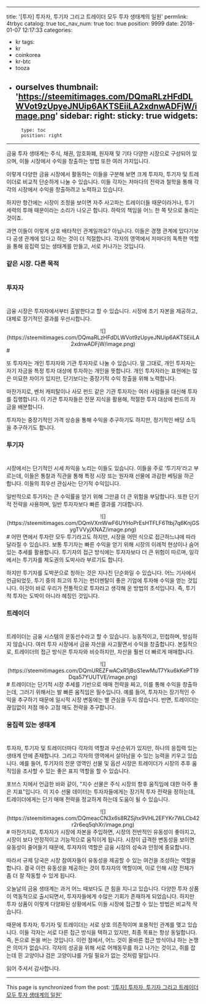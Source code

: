 
---
title: '[투자]  투자자, 투기자 그리고 트레이더 모두 투자 생태계의 일원'
permlink: 4trbyc
catalog: true
toc_nav_num: true
toc: true
position: 9999
date: 2018-01-07 12:17:33
categories:
- kr
tags:
- kr
- coinkorea
- kr-btc
- tooza
- ourselves
thumbnail: 'https://steemitimages.com/DQmaRLzHFdDLWVot9zUpyeJNUip6AKTSEiiLA2xdnwADFjW/image.png'
sidebar:
    right:
        sticky: true
widgets:
    -
        type: toc
        position: right
---


금융 투자 생태계는 주식, 채권, 암호화폐, 원자재 및 기타 다양한 시장으로 구성되어 있으며, 이들 시장에서 수익을 창출하는 방법 또한 여러 가지입니다.
  
이렇게 다양한 금융 시장에서 활동하는 이들을 구분해 보면 크게 투자자, 투기자 및 트레이더로 비교적 단순하게 나눌 수 있습니다. 이들 각자는 저마다의 전략과 철학을 통해 각각의 시장에서 수익을 창출하려고 노력하고 있습니다. 
  
하지만 항간에는 시장이 조정을 보이면 자주 사고파는 트레이더들 때문이라거나, 투기 세력의 투매 때문이라는 소리가 나오곤 합니다. 하락의 책임을 어느 한 쪽 탓으로 돌리는 것이죠. 
  
과연 이들이 이렇게 상호 배타적인 관계일까요? 아닙니다. 이들은 경쟁 관계에 있다기보다 공생 관계에 있다고 하는 것이 더 적절합니다. 각자의 영역에서 저마다의 독특한 역할을 통해 응집력 있는 생태계를 만들고, 서로 커나가는 것입니다. 
  
### 같은 시장. 다른 목적
#  
### 투자자
#  
금융 시장은 투자자에서부터 출발한다고 할 수 있습니다. 시장에 초기 자본을 제공하고, 대체로 장기적인 결과를 우선시합니다.  
<center>
![](https://steemitimages.com/DQmaRLzHFdDLWVot9zUpyeJNUip6AKTSEiiLA2xdnwADFjW/image.png)
</center>
#

또 투자자는 개인 투자자와 기관 투자자로 나눌 수 있습니다. 말 그대로, 개인 투자자는 자기 자금을 특정 투자 대상에 투자하는 개인을 뜻합니다. 개인 투자자라는 표현에는 많은 미묘한 차이가 있지만, 단기보다는 중장기적 수익 창출을 위해 노력합니다.
  
마찬가지로, 벤처 캐피탈이나 사모 펀드 같은 기관 투자자는 여러 사람들을 대신해 투자를 집행합니다. 이 기관 투자자들은 전문 지식을 활용해, 적절한 투자 대상에 펀드의 자금을 배분합니다. 
  
투자자는 중장기적인 가격 상승을 통해 수익을 추구하기도 하지만, 정기적인 배당 소득을 추구하기도 합니다. 
  
### 투기자
#  
시장에서는 단기적인 시세 차익을 노리는 이들도 있습니다. 이들을 주로 ‘투기자’라고 부르는데, 이들은 통찰과 직관을 통해 특정 시장 또는 원자재 선물에 과감한 베팅을 하곤 합니다. 이들의 최우선 관심사는 단기적 수익입니다. 

일반적으로 투기자는 큰 수익률을 얻기 위해 그만큼 더 큰 위험을 부담합니다. 또한 단기적 전략을 사용하며, 일반 투자자보다 빠른 결과를 기대합니다. 
<center>
![](https://steemitimages.com/DQmVXmWwF6UYHoPrEsHTFLF6Ttbj7q6KnjGSygTVVyjXNAZ/image.png)
</center>
#  
어떤 면에서 투자란 모두 투기라고도 하지만, 시장을 어떤 식으로 접근하느냐에 따라 달라질 수 있습니다. 보통 투기자는 빠른 수익을 얻기 위해 시장의 이례적 현상이나 숨어있는 추세를 활용합니다. 투기자의 접근 방식에는 투자자보다 더 큰 위험이 따르며, 일각에서는 투기자를 제도권의 도박사라 부르기도 합니다.
  
하지만 투기자를 도박꾼으로 칭하는 것은 지나친 단순화일 수 있습니다. 어느 기사에서 언급되었듯, 투기 중의 최고의 투기는 펀더멘탈이 좋은 기업에 투자해 수익을 얻는 것입니다. 이것이 바로 우리가 전통적으로 투자라고 생각해 온 방법의 초석입니다. 즉, 투기적 투자는 도박이 아니라 헤징인 것입니다. 
  
### 트레이더
 # 
트레이더는 금융 시스템의 운동선수라고 할 수 있습니다. 능동적이고, 민첩하며, 방심하지 않습니다. 여러 투자 시장에서 금융 자산을 사고팔면서 수익을 창출합니다. 본질적으로, 트레이더의 접근 방식은 투자자와 비슷하지만, 자산을 훨씬 더 빠르게 매매합니다. 
<center>
![](https://steemitimages.com/DQmUREZFwACxR1jBoS1ewMuT7Yku6kKePT19Dqa57YUUTVE/image.png)
</center>
#
트레이더는 단기적 시장 추세를 기반으로 매매 전략을 짜고, 이를 통해 수익을 창출하는데, 그러기 위해서는 발 빠른 움직임은 필수입니다. 예를 들어, 투자자는 장기적인 수익을 추구하기 때문에 일시적 시장 변동에는 별 관심을 두지 않습니다. 반면, 트레이더는 끊임없이 저점 매수 고점 매도 전략을 추구합니다. 
  
### 응집력 있는 생태계
#  
투자자, 투기자 및 트레이더마다 각자의 역할과 우선순위가 있지만, 하나의 응집력 있는 생태계 안에 존재합니다. 그리고 각자의 영역에서 살아남을 수 있는 능력을 키우고 있습니다. 예를 들어, 투기자의 전문 영역인 선물 및 옵션 시장은 트레이더가 시장의 추후 움직임을 조사할 수 있는 좋은 표지 역할을 할 수 있습니다. 
  
포브스 지에서 언급한 바와 같이, "지수 선물은 주식 시장의 향후 움직임에 대한 아주 좋은 지표"입니다. 이 지수 선물 데이터는 투자자들에게는 장기적 투자 전략을 정하는데, 트레이더에게는 단기 매매 전략을 정교하게 하는데 도움이 될 수 있습니다. 
<center>
![](https://steemitimages.com/DQmeacCN3x6s8RZSjhx9VHL2EFYKr7WLCb42r2r6eq5qhXr/image.png)
</center>
#
마찬가지로, 투자자가 시장에 자본을 주입하면, 시장의 전반적인 유동성이 좋아지고, 시장이 보다 안정적이고 기능적으로 움직이게 됩니다. 시장이 급격한 변동성을 보이면 유동성이 줄어들기 때문에, 투자자의 역할은 금융 시장의 성숙과 안정에 중요합니다. 
  
따라서 규제 당국은 시장 참여자들이 유동성을 제공할 수 있는 여건을 조성하는 역할을 합니다. 결국 이런 유동성을 제공하는 것이 투자자의 역할이며, 이로 인해 시장 전체가 좀 더 잘 작동할 수 있게 됩니다. 
  
오늘날의 금융 생태계는 과거 어느 때보다도 큰 힘을 지니고 있습니다. 다양한 투자 상품이 역동적으로 출시되면서, 투자자들에게 수많은 기회가 존재하게 되었습니다. 하지만 투자 상품이 이렇게 다양화된 상황에서도 이들 시장에 접근할 수 있는 방법은 비교적 작습니다. 
  
때문에 투자자, 투기자 및 트레이더는 서로 상호 의존적이며 포용적인 관계를 맺고 있습니다. 이들 각자는 서로 다른 접근 방식을 택하고 있지만, 최종 목표는 항상 동일합니다. 즉, 돈으로 돈을 버는 것입니다. 이런 점에서, 어느 것이 올바른 접근 방식이냐 하는 논쟁은 의미가 없습니다. 각자의 성공을 위해 서로 어깨동무를 하고 나가는 것이고, 쥐를 잡는데 흰 고양이냐 검은 고양이냐를 가릴 필요가 없는 것처럼 말입니다. 
  
읽어 주셔서 감사합니다.

- - -

This page is synchronized from the post: ['[투자]  투자자, 투기자 그리고 트레이더 모두 투자 생태계의 일원'](https://steemit.com/@pius.pius/4trbyc)
